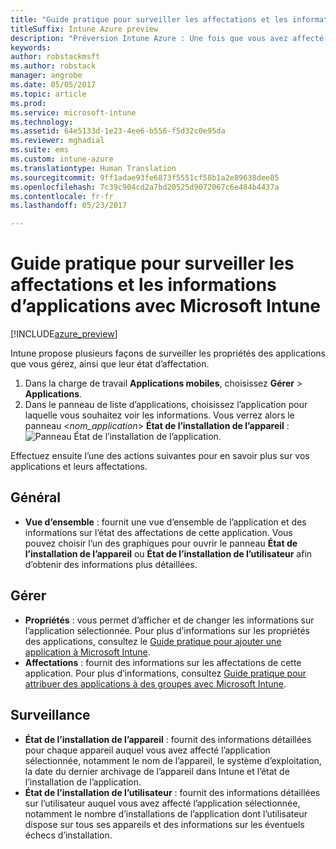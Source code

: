 ```yaml
---
title: "Guide pratique pour surveiller les affectations et les informations d’applications | Microsoft Docs"
titleSuffix: Intune Azure preview
description: "Préversion Intune Azure : Une fois que vous avez affecté une application à des utilisateurs ou des appareils, utilisez ces informations pour surveiller son état."
keywords: 
author: robstackmsft
ms.author: robstack
manager: angrobe
ms.date: 05/05/2017
ms.topic: article
ms.prod: 
ms.service: microsoft-intune
ms.technology: 
ms.assetid: 64e5133d-1e23-4ee6-b556-f5d32c0e95da
ms.reviewer: mghadial
ms.suite: ems
ms.custom: intune-azure
ms.translationtype: Human Translation
ms.sourcegitcommit: 9ff1adae93fe6873f5551cf58b1a2e89638dee85
ms.openlocfilehash: 7c39c904cd2a7bd20525d9072067c6e484b4437a
ms.contentlocale: fr-fr
ms.lasthandoff: 05/23/2017

---
```


# <a name="how-to-monitor-app-information-and-assignments-with-microsoft-intune"></a>Guide pratique pour surveiller les affectations et les informations d’applications avec Microsoft Intune

[!INCLUDE[azure_preview](./includes/azure_preview.md)]

Intune propose plusieurs façons de surveiller les propriétés des applications que vous gérez, ainsi que leur état d’affectation.

1. Dans la charge de travail **Applications mobiles**, choisissez **Gérer** > **Applications**.
2. Dans le panneau de liste d’applications, choisissez l’application pour laquelle vous souhaitez voir les informations. Vous verrez alors le panneau <*nom_application*> **État de l’installation de l’appareil** : ![Panneau État de l’installation de l’application.](./media/monitor-apps.png)

Effectuez ensuite l’une des actions suivantes pour en savoir plus sur vos applications et leurs affectations.

## <a name="general"></a>Général

- **Vue d’ensemble** : fournit une vue d’ensemble de l’application et des informations sur l’état des affectations de cette application. Vous pouvez choisir l’un des graphiques pour ouvrir le panneau **État de l’installation de l’appareil** ou **État de l’installation de l’utilisateur** afin d’obtenir des informations plus détaillées.

## <a name="manage"></a>Gérer

- **Propriétés** : vous permet d’afficher et de changer les informations sur l’application sélectionnée. Pour plus d’informations sur les propriétés des applications, consultez le [Guide pratique pour ajouter une application à Microsoft Intune](apps-add.md).
- **Affectations** : fournit des informations sur les affectations de cette application. Pour plus d’informations, consultez [Guide pratique pour attribuer des applications à des groupes avec Microsoft Intune](apps-deploy.md).

## <a name="monitor"></a>Surveillance

- **État de l’installation de l’appareil** : fournit des informations détaillées pour chaque appareil auquel vous avez affecté l’application sélectionnée, notamment le nom de l’appareil, le système d’exploitation, la date du dernier archivage de l’appareil dans Intune et l’état de l’installation de l’application.
- **État de l’installation de l’utilisateur** : fournit des informations détaillées sur l’utilisateur auquel vous avez affecté l’application sélectionnée, notamment le nombre d’installations de l’application dont l’utilisateur dispose sur tous ses appareils et des informations sur les éventuels échecs d’installation.
